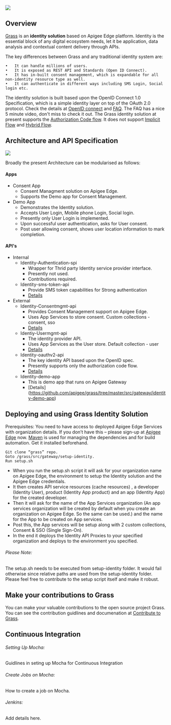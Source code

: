 <p align="left"><a href="http://apigee.com/"><img src="http://apigee.com/about/sites/all/themes/apigee_themes/apigee_mktg/images/logo.png"/></a></p>

Overview
--------
[Grass](https://github.com/apigee/grass#grass-definition) is an **identity solution** based on Apigee Edge platform. Identity is the essential block of any digital ecosystem needs, let it be application, data analysis and contextual content delivery through APIs. 

The key differences between Grass and any traditional identity system are:

    •	It can handle millions of users. 
    •	It is exposed as REST API and Standards (Open ID Connect).
    •	It has in-built consent management, which is expandable for all non-identity resource type as well.
    •	It can authenticate in different ways including SMS Login, Social login etc.
    
The identity solution is built based upon the OpenID Connect 1.0 Specification, which is a simple identity layer on top of the OAuth 2.0 protocol. Check the details at [OpenID connect](http://openid.net/connect/) and [FAQ](http://openid.net/connect/faq/). The FAQ has a nice 5 minute video, don't miss to check it out.
The Grass identity solution at present supports the [Authorization Code flow](http://openid.net/specs/openid-connect-core-1_0.html#CodeFlowAuth). It does not support [Implicit Flow](http://openid.net/specs/openid-connect-core-1_0.html#ImplicitFlowAuth) and [Hybrid Flow](http://openid.net/specs/openid-connect-core-1_0.html#HybridFlowAuth).


Architecture and API Specification
----------------------------------

<p align="left"><a><img src="https://i.cloudup.com/55Lv-NK4H2.png"/></a></p>


Broadly the present Architecture can be modularised as follows:

#### Apps
   * Consent App
     * Consent Managment solution on Apigee Edge. 
     * Supports the Demo app for Consent Management.
   * Demo App
     * Demonstrates the Identity solution. 
     * Accepts User Login, Mobile phone Login, Social login.
     * Presently only User Login is implemented. 
     * Upon successful user authentication, asks for User consent.
     * Post user allowing consent, shows user location information to mark completion.

#### API's
   * Internal
     * Identity-Authentication-spi
        * Wrapper for Thrid party Identity service provider interface. 
        * Presently not used. 
        * Contributions required.
     * Identity-sms-token-api
        * Provide SMS token capabilities for Strong authentication
        * [Details](https://github.com/apigee/grass/blob/master/docs/source/token-validation-api.md)
   * External
     * Identity-Consentmgmt-api
        * Provides Consent Management support on Apigee Edge. 
        * Uses App Services to store consent. Custom collections - consent, sso
        * [Details](https://github.com/apigeecs/grass/blob/master/docs/source/consent-management-api.md)
     * Identiy-Usermgmt-api
        * The identity provider API. 
        * Uses App Services as the User store. Default collection - user
        * [Details](https://github.com/apigeecs/grass/blob/master/docs/source/index.md)               
     * Identity-oauthv2-api
        * The key identity API based upon the OpenID spec.
        * Presently supports only the authorization code flow. 
        * [Details](https://github.com/apigeecs/grass/blob/master/docs/source/identity-api.md)
     * Identity-demo-app
        * This is demo app that runs on Apigee Gateway
        * [Details] (https://github.com/apigee/grass/tree/master/src/gateway/identity-demo-app)
            


Deploying and using Grass Identity Solution
-------------------------------------------
Prerequisites:
You need to have access to deployed Apigee Edge Services with organization details. If you don’t have this – please sign-up at [Apigee Edge](http://enterprise.apigee.com) now.
[Maven](http://maven.apache.org) is used for managing the dependencies and for build automation. Get it installed beforehand.

    Git clone “grass” repo.
    Goto /grass/src/gateway/setup-identity. 
    Run setup.sh

* When you run the setup.sh script it will ask for your organization name on Apigee Edge, the environment to setup the Identity solution and the Apigee Edge credentials.	
* It then creates API service resources (cache resources) ,  a developer (Identity User),  product (Identity App product) and an app (Identity App) for the created developer. 
* Then it will ask for the name of the App Services organization (An app services organization will be created by default when you create an organization on Apigee Edge. So the same can be used.) and the name for the App to be created on App services. 
* Post this, the App services will be setup along with 2 custom collections, Consent & SSO (Single Sign-On). 
* In the end it deploys the Identity API Proxies to your specified organization and deploys to the environment you specified.


###### Please Note: 
The setup.sh needs to be executed from setup-identity folder. It would fail otherwise since relative paths are used from the setup-identity folder. Please feel free to contribute to the setup script itself and make it robust.

Make your contributions to Grass
--------------------------------
You can make your valuable contributions to the open source project Grass. You can see the contribution guidlines and documenation at [Contribute to Grass](https://github.com/apigee/grass/blob/master/CONTRIBUTING.md).

Continuous Integration
----------------------
###### Setting Up Mocha: 
Guidlines in seting up Mocha for Continuous Integration

###### Create Jobs on Mocha: 
How to create a job on Mocha.

###### Jenkins: 
Add details here.
